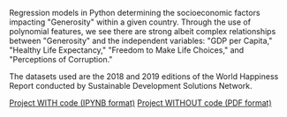Regression models in Python determining the socioeconomic factors impacting "Generosity" within a given country. Through the use of polynomial features, we see there are strong albeit complex relationships between "Generosity" and the independent variables: "GDP per Capita," "Healthy Life Expectancy," "Freedom to Make Life Choices," and "Perceptions of Corruption."

The datasets used are the 2018 and 2019 editions of the World Happiness Report conducted by Sustainable Development Solutions Network.

[Project WITH code (IPYNB format)](Happiness_Index_2018-2019.ipynb)
[Project WITHOUT code (PDF format)](Generosity_Around_the_World.pdf)

